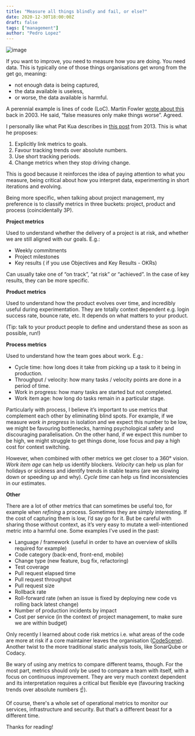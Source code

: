 ```yaml
---
title: "Measure all things blindly and fail, or else?"
date: 2020-12-30T18:00:00Z
draft: false
tags: ["management"]
author: "Pedro Lopez"
---
```


![image](/images/measure-all-things-blindly-and-fail-or-else.jpg)


If you want to improve, you need to measure how you are doing. You need data. This is typically one of those things organisations get wrong from the get go, meaning:

- not enough data is being captured,
- the data available is useless,
- or worse, the data available is harmful.

<!--more-->

A perennial example is lines of code (LoC). Martin Fowler [wrote about this](https://martinfowler.com/bliki/CannotMeasureProductivity.html) back in 2003. He said, “false measures only make things worse”. Agreed.

I personally like what Pat Kua describes in [this post](https://martinfowler.com/articles/useOfMetrics.html) from 2013. This is what he proposes:

1. Explicitly link metrics to goals.
2. Favour tracking trends over absolute numbers.
3. Use short tracking periods.
4.  Change metrics when they stop driving change.

This is good because it reinforces the idea of paying attention to what you measure, being critical about how you interpret data, experimenting in short iterations and evolving.

Being more specific, when talking about project management, my preference is to classify metrics in three buckets: project, product and process (coincidentally 3P).

**Project metrics**

Used to understand whether the delivery of a project is at risk, and whether we are still aligned with our goals. E.g.:

- Weekly commitments
- Project milestones
- Key results ( if you use Objectives and Key Results - OKRs)

Can usually take one of “on track”, “at risk” or “achieved”. In the case of key results, they can be more specific.

**Product metrics**

Used to understand how the product evolves over time, and incredibly useful during experimentation. They are totally context dependent e.g. login success rate, bounce rate, etc. It depends on what matters to your product.

(Tip: talk to your product people to define and understand these as soon as possible, run!)

**Process metrics**

Used to understand how the team goes about work. E.g.:

- Cycle time: how long does it take from picking up a task to it being in production.
- Throughput / velocity: how many tasks / velocity points are done in a period of time.
- Work in progress: how many tasks are started but not completed.
- Work item age: how long do tasks remain in a particular stage.

Particularly with process, I believe it’s important to use metrics that complement each other by eliminating blind spots. For example, if we measure _work in progress_ in isolation and we expect this number to be low, we might be favouring bottlenecks, harming psychological safety and discouraging parallelisation. On the other hand, if we expect this number to be high, we might struggle to get things done, lose focus and pay a high cost for context switching.

However, when combined with other metrics we get closer to a 360° vision. _Work item age_ can help us identify blockers. _Velocity_ can help us plan for holidays or sickness and identify trends in stable teams (are we slowing down or speeding up and why). _Cycle time_ can help us find inconsistencies in our estimates.

**Other**

There are a lot of other metrics that can sometimes be useful too, for example when _refining_ a process. Sometimes they are simply interesting. If the cost of capturing them is low, I’d say go for it. But be careful with sharing those without context, as it’s very easy to mutate a well-intentioned metric into a harmful one. Some examples I’ve used in the past:

- Language / framework (useful in order to have an overview of skills required for example)
- Code category (back-end, front-end, mobile)
- Change type (new feature, bug fix, refactoring)
- Test coverage
- Pull request elapsed time
- Pull request throughput
- Pull request size
- Rollback rate
- Roll-forward rate (when an issue is fixed by deploying new code vs rolling back latest change)
- Number of production incidents by impact
- Cost per service (in the context of project management, to make sure we are within budget)

Only recently I learned about code risk metrics i.e. what areas of the code are more at risk if a core maintainer leaves the organisation ([CodeScene](https://codescene.io/)). Another twist to the more traditional static analysis tools, like SonarQube or Codacy.

Be wary of using any metrics to compare different teams, though. For the most part, metrics should only be used to compare a team with itself, with a focus on continuous improvement. They are very much context dependent and its interpretation requires a critical but flexible eye (favouring tracking trends over absolute numbers ☝️).

Of course, there's a whole set of operational metrics to monitor our services, infrastructure and security. But that’s a different beast for a different time.

Thanks for reading!
